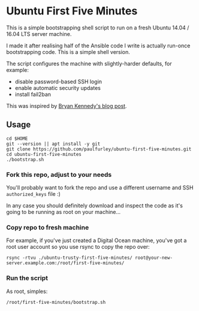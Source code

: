# Ubuntu First Five Minutes

This is a simple bootstrapping shell script to run on a fresh Ubuntu 14.04 / 16.04 LTS
server machine.

I made it after realising half of the Ansible code I write is actually
run-once bootstrapping code. This is a simple shell version.

The script configures the machine with slightly-harder defaults, for example:

- disable password-based SSH login
- enable automatic security updates
- install fail2ban

This was inspired by [Bryan Kennedy's blog post](http://plusbryan.com/my-first-5-minutes-on-a-server-or-essential-security-for-linux-servers).

## Usage

```
cd $HOME
git --version || apt install -y git
git clone https://github.com/paulfurley/ubuntu-first-five-minutes.git
cd ubuntu-first-five-minutes
./bootstrap.sh
```

### Fork this repo, adjust to your needs

You'll probably want to fork the repo and use a different username and SSH
`authorized_keys` file :)

In any case you should definitely download and inspect the code as it's going
to be running as root on your machine...

### Copy repo to fresh machine

For example, if you've just created a Digital Ocean machine, you've got a root
user account so you use rsync to copy the repo over:

```
rsync -rtvu ./ubuntu-trusty-first-five-minutes/ root@your-new-server.example.com:/root/first-five-minutes/
```

### Run the script

As root, simples:

```
/root/first-five-minutes/bootstrap.sh
```
